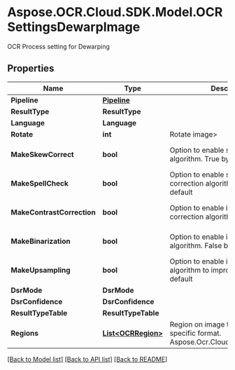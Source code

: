 # Aspose.OCR.Cloud.SDK.Model.OCRSettingsDewarpImage
OCR Process setting for Dewarping

## Properties

Name | Type | Description | Notes
------------ | ------------- | ------------- | -------------
**Pipeline** | [**Pipeline**](Pipeline.md) |  | [optional] 
**ResultType** | **ResultType** |  | [optional] 
**Language** | **Language** |  | [optional] 
**Rotate** | **int** | Rotate image&gt; | [optional] 
**MakeSkewCorrect** | **bool** | Option to enable skew correction algorithm. True by default | [optional] [default to true]
**MakeSpellCheck** | **bool** | Option to enable spell checking and correction algorithm. False by default | [optional] [default to false]
**MakeContrastCorrection** | **bool** | Option to enable image contrast correction algorithm. True by default | [optional] [default to true]
**MakeBinarization** | **bool** | Option to enable image binarization algorithm. False by default | [optional] [default to true]
**MakeUpsampling** | **bool** | Option to enable image up-sampling algorithm to improve quality. True by default | [optional] [default to false]
**DsrMode** | **DsrMode** |  | [optional] 
**DsrConfidence** | **DsrConfidence** |  | [optional] 
**ResultTypeTable** | **ResultTypeTable** |  | [optional] 
**Regions** | [**List&lt;OCRRegion&gt;**](OCRRegion.md) | Region on image to recognize in specific format. Aspose.Ocr.Cloud.Public.OCRRegion | [optional] 

[[Back to Model list]](../README.md#documentation-for-models) [[Back to API list]](../README.md#documentation-for-api-endpoints) [[Back to README]](../README.md)

